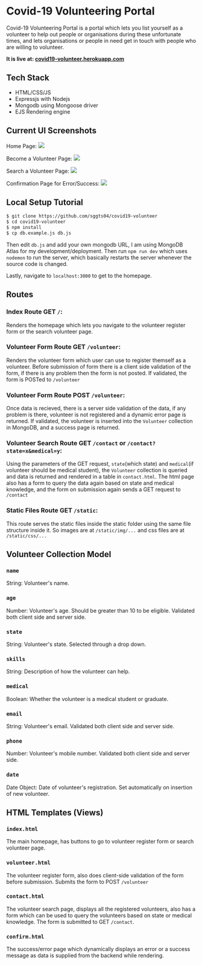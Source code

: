 # Covid-19 Volunteering Portal

Covid-19 Volunteering Portal is a portal which lets you list yourself as a volunteer to help out people or organisations during these unfortunate times, and lets organisations or people in need get in touch with people who are willing to volunteer.

**It is live at: [covid19-volunteer.herokuapp.com](https://covid19-volunteer.herokuapp.com/)**

## Tech Stack

* HTML/CSS/JS
* Expressjs with Nodejs
* Mongodb using Mongoose driver
* EJS Rendering engine

## Current UI Screenshots

Home Page:
![](https://i.imgur.com/wuuJGl9.png)

Become a Volunteer Page:
![](https://i.imgur.com/aeOdPjQ.png)

Search a Volunteer Page:
![](https://i.imgur.com/J7fhMjS.png)

Confirmation Page for Error/Success:
![](https://i.imgur.com/zfQj8n5.png)

## Local Setup Tutorial

```bash
$ git clone https://github.com/sggts04/covid19-volunteer
$ cd covid19-volunteer
$ npm install
$ cp db.example.js db.js
```
Then edit `db.js` and add your own mongodb URL, I am using MongoDB Atlas for my development/deployment.
Then run `npm run dev` which uses `nodemon` to run the server, which basically restarts the server whenever the source code is changed.

Lastly, navigate to `localhost:3000` to get to the homepage.

## Routes

### Index Route GET `/`:
Renders the homepage which lets you navigate to the volunteer register form or the search volunteer page.

### Volunteer Form Route GET `/volunteer`:
Renders the volunteer form which user can use to register themself as a volunteer. Before submission of form there is a client side validation of the form, if there is any problem then the form is not posted. If validated, the form is POSTed to `/volunteer`

### Volunteer Form Route POST `/volunteer`:
Once data is recieved, there is a server side validation of the data, if any problem is there, volunteer is not registered and a dynamic error page is returned. If validated, the volunteer is inserted into the `Volunteer` collection in MongoDB, and a success page is returned.

### Volunteer Search Route GET `/contact` or `/contact?state=x&medical=y`:
Using the parameters of the GET request, `state`(which state) and `medical`(if volunteer should be medical student), the `Volunteer` collection is queried and data is returned and rendered in a table in `contact.html`. The html page also has a form to query the data again based on state and medical knowledge, and the form on submission again sends a GET request to `/contact`

### Static Files Route GET `/static`:
This route serves the static files inside the static folder using the same file structure inside it. So images are at `/static/img/...` and css files are at `/static/css/...`

## Volunteer Collection Model

### `name`
String: Volunteer's name.

### `age`
Number: Volunteer's age. Should be greater than 10 to be eligible. Validated both client side and server side.

###	`state`
String: Volunteer's state. Selected through a drop down.

### `skills`
String: Description of how the volunteer can help.

### `medical`
Boolean: Whether the volunteer is a medical student or graduate.

### `email`
String: Volunteer's email. Validated both client side and server side.

### `phone`
Number: Volunteer's mobile number. Validated both client side and server side.

### `date`
Date Object: Date of volunteer's registration. Set automatically on insertion of new volunteer.

## HTML Templates (Views)

### `index.html`
The main homepage, has buttons to go to volunteer register form or search volunteer page.

### `volunteer.html`
The volunteer register form, also does client-side validation of the form before submission. Submits the form to POST `/volunteer`

### `contact.html`
The volunteer search page, displays all the registered volunteers, also has a form which can be used to query the volunteers based on state or medical knowledge. The form is submitted to GET `/contact`.

### `confirm.html`
The success/error page which dynamically displays an error or a success message as data is supplied from the backend while rendering.
